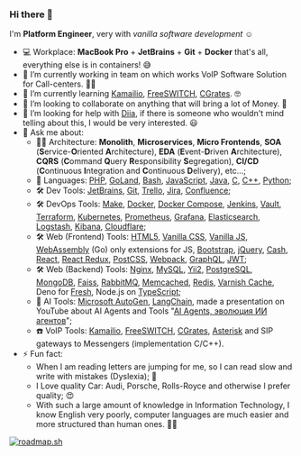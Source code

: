 ### Hi there 👋

I'm **Platform Engineer**, very with _vanilla software development_ ☺️

- 💻 Workplace: **MacBook Pro** + **JetBrains** + **Git** + **Docker** that's all, everything else is in containers! 😅
- 🔭 I’m currently working in team on which works VoIP Software Solution for Call-centers. 👨‍💻
- 🌱 I’m currently learning [Kamailio](https://github.com/kamailio/kamailio), [FreeSWITCH](https://github.com/signalwire/freeswitch), [CGrates](https://github.com/cgrates/cgrates). 🤓
- 👯 I’m looking to collaborate on anything that will bring a lot of Money. 🤑
- 🤔 I’m looking for help with [Diia](https://github.com/diia-open-source), if there is someone who wouldn't mind telling about this, I would be very interested. 😃
- 💬 Ask me about:
    * 👨‍🎨 Architecture: **Monolith**, **Microservices**, **Micro Frontends**, **SOA** (**S**ervice-**O**riented **A**rchitecture), **EDA** (**E**vent-**D**riven **A**rchitecture), **CQRS** (**C**ommand **Q**uery **R**esponsibility **S**egregation), **CI/CD** (**C**ontinuous **I**ntegration and **C**ontinuous **D**elivery), etc...;
    * 🧾 Languages: [PHP](https://github.com/topics/php), [GoLand](https://github.com/topics/golang), [Bash](https://github.com/topics/bash), [JavaScript](https://github.com/topics/javascript), [Java](https://github.com/topics/java), [C](https://github.com/topics/c), [C++](https://github.com/topics/cpp), [Python](https://www.python.org/about/quotes/);
    * 🛠️ Dev Tools: [JetBrains](https://www.jetbrains.com), [Git](https://github.com/Git), [Trello](https://trello.com), [Jira](https://www.atlassian.com/software/jira), [Confluence](https://www.atlassian.com/software/confluence);
    * 🛠️ DevOps Tools: [Make](https://en.wikipedia.org/wiki/Make_(software)), [Docker](https://github.com/Docker), [Docker Compose](https://github.com/docker/compose), [Jenkins](https://github.com/jenkinsci), [Vault](https://github.com/hashicorp/vault), [Terraform](https://github.com/hashicorp/terraform), [Kubernetes](https://github.com/kubernetes), [Prometheus](https://github.com/Prometheus), [Grafana](https://github.com/Grafana), [Elasticsearch](https://github.com/elastic/elasticsearch), [Logstash](https://github.com/elastic/logstash), [Kibana](https://github.com/elastic/kibana), [Cloudflare](https://github.com/Cloudflare);
    * 🛠️ Web (Frontend) Tools: [HTML5](https://html.spec.whatwg.org/), [Vanilla CSS](https://www.w3.org/Style/CSS/), [Vanilla JS](http://vanilla-js.com), [WebAssembly](https://github.com/webassembly) (Go) only extensions for JS, [Bootstrap](https://github.com/twbs), [jQuery](https://github.com/jquery/jquery), [Cash](https://github.com/fabiospampinato/cash), [React](https://github.com/facebook/react), [React Redux](https://github.com/reduxjs/react-redux), [PostCSS](https://github.com/postcss/postcss), [Webpack](https://github.com/webpack), [GraphQL](https://graphql.org), [JWT](https://jwt.io);
    * 🛠️ Web (Backend) Tools: [Nginx](https://github.com/Nginx), [MySQL](https://github.com/MySQL), [Yii2](https://github.com/yiisoft/yii2), [PostgreSQL](https://github.com/postgres), [MongoDB](https://github.com/mongodb), [Faiss](https://github.com/facebookresearch/faiss), [RabbitMQ](https://github.com/RabbitMQ), [Memcached](https://github.com/memcached), [Redis](https://github.com/redis), [Varnish Cache](https://github.com/varnishcache), Deno for [Fresh](https://github.com/denoland/fresh), Node.js on [TypeScript](https://github.com/microsoft/TypeScript);
    * 🤖 AI Tools: [Microsoft AutoGen](https://github.com/microsoft/autogen), [LangChain](https://github.com/langchain-ai/langchain), made a presentation on YouTube about AI Agents and Tools "[AI Agents, эволюция ИИ агентов](https://youtu.be/0Q_-9HGiPWA?si=hMH3nmdfEMegqrUe)";
    * ☎️ VoIP Tools: [Kamailio](https://github.com/kamailio/kamailio), [FreeSWITCH](https://github.com/signalwire/freeswitch), [CGrates](https://github.com/cgrates/cgrates), [Asterisk](https://github.com/asterisk/asterisk) and SIP gateways to Messengers (implementation C/C++).
- ⚡  Fun fact:
    * When I am reading letters are jumping for me, so I can read slow and write with mistakes (Dyslexia); 🙈
    * I Love quality Car: Audi, Porsche, Rolls-Royce and otherwise I prefer quality; 😍
    * With such a large amount of knowledge in Information Technology, I know English very poorly, computer languages are much easier and more structured than human ones. 🤷‍♂️

[![roadmap.sh](https://api.roadmap.sh/v1-badge/wide/657b81265145316d25058b9a?variant=dark)](https://roadmap.sh)
